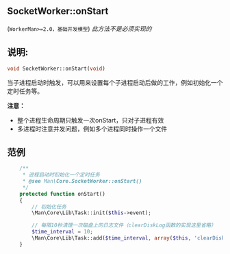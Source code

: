 ## SocketWorker::onStart
(```WorkerMan>=2.0，基础开发模型```) *此方法不是必须实现的*

## 说明:
```php
void SocketWorker::onStart(void)
```

当子进程启动时触发，可以用来设置每个子进程启动后做的工作，例如初始化一个定时任务等。

**注意：**
* 整个进程生命周期只触发一次onStart，只对子进程有效
* 多进程时注意并发问题，例如多个进程同时操作一个文件



## 范例
```php
    /**
     * 进程启动时初始化一个定时任务
     * @see Man\Core.SocketWorker::onStart()
     */
    protected function onStart()
    {
        // 初始化任务
        \Man\Core\Lib\Task::init($this->event);

        // 每隔10秒清理一次磁盘上的日志文件（clearDiskLog函数的实现这里省略）
        $time_interval = 10;
        \Man\Core\Lib\Task::add($time_interval, array($this, 'clearDiskLog'));
    }
```
